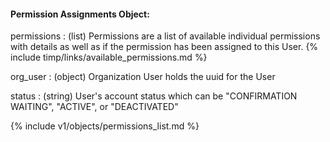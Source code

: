 #### Permission Assignments Object:

permissions
: (list) Permissions are a list of available individual permissions with details as well as if the permission has been assigned to this User. {% include timp/links/available_permissions.md %}

org_user
: (object) Organization User holds the uuid for the User

status
: (string) User's account status which can be "CONFIRMATION WAITING", "ACTIVE", or "DEACTIVATED"

{% include v1/objects/permissions_list.md %}